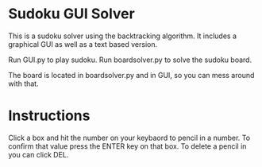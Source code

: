 # Sudoku GUI Solver
This is a sudoku solver using the backtracking algorithm. It includes a graphical GUI as well as a text based version.

Run GUI.py to play sudoku.
Run boardsolver.py to solve the sudoku board.

The board is located in boardsolver.py and in GUI, so you can mess around with that.

# Instructions
Click a box and hit the number on your keybaord to pencil in a number. To confirm that value press the ENTER key on that box. To delete a pencil in you can click DEL. 